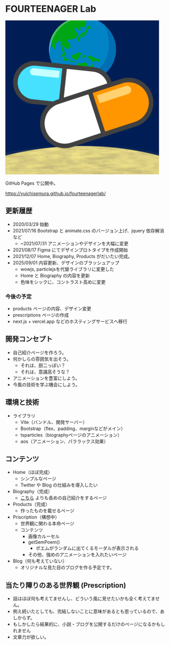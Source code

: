# FOURTEENAGER Lab

![favicon](./src/assets/14l-favicon.png)

GitHub Pages で公開中。

<https://yuichisemura.github.io/fourteenagerlab/>

## 更新履歴

- 2020/03/29 始動
- 2021/07/16 Bootstrap と animate.css のバージョン上げ、jquery 依存解消など
  - ~2021/07/31 アニメーションやデザインを大幅に変更
- 2021/08/17 Figma にてデザインプロトタイプを作成開始
- 2021/12/07 Home, Biography, Products がだいたい完成。
- 2025/09/01 内容更新、デザインのブラッシュアップ
  - wowjs, particlejsを代替ライブラリに変更した
  - Home と Biography の内容を更新
  - 色味をシックに、コントラスト高めに変更

### 今後の予定

- products ページの内容、デザイン変更
- prescriptions ページの作成
- next.js + vercel.app などのホスティングサービスへ移行

## 開発コンセプト

- 自己紹介ページを作ろう。
- 何かしらの雰囲気を出そう。
  - それは、厨二っぽい？
  - それは、意識高そうな？
- アニメーションを豊富にしよう。
- 今風の技術を学ぶ機会にしよう。

## 環境と技術

- ライブラリ
  - Vite（バンドル、開発サーバー）
  - Bootstrap（flex、padding、marginなどがメイン）
  - tsparticles（biographyページのアニメーション）
  - aos（アニメーション、パララックス効果）

## コンテンツ

- Home（ほぼ完成）
  - シンプルなページ
  - Twitter や Blog の仕組みを導入したい
- Biography（完成）
  - [こちら](https://yuichisemura.github.io/) よりも長めの自己紹介をするページ
- Products（完成）
  - 作ったものを載せるページ
- Priscription（構想中）
  - 世界観に関わる本命ページ
  - コンテンツ
    - 画像カルーセル
    - getSemPoem()
      - ポエムがランダムに出てくるモーダルが表示される
    - その他、強めのアニメーションを入れたいページ
- Blog（何も考えていない）
  - オリジナルな見た目のブログを作る予定です。

## 当たり障りのある世界観 (Prescription)

- 話はほぼ何も考えてませんし、どういう風に見せたいかも全く考えてません。
- 例え続いたとしても、完結しないことに意味があるとも思っているので、あしからず。
- もしかしたら結果的に、小説・ブログを公開するだけのページになるかもしれません
- 文章力が欲しい。
